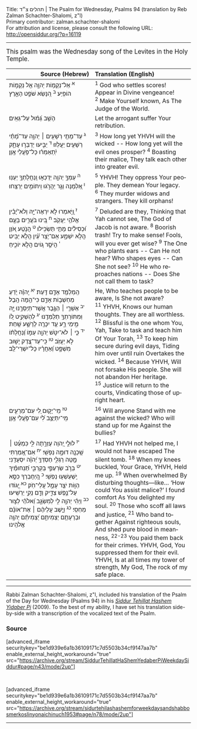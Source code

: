<html>
<head></head>
<body>
Title: תהלים צ״ד  | The Psalm for Wednesday, Psalms 94 (translation by Reb Zalman Schachter-Shalomi, z"l)<br />
Primary contributor: zalman.schachter-shalomi<br />
For attribution and license, please consult the following URL: <a href="http://opensiddur.org/?p=16119">http://opensiddur.org/?p=16119</a>
<p />
<hr />

<div class="english" lang="en" style="font-size: 1.2em;">
This psalm was the Wednesday song of the Levites in the Holy Temple.
</div>

<table style="margin-left: auto;margin-right: auto;" class="draggable">
<thead><tr><th id="x" style="text-align: right;">Source (Hebrew)</th><th style="text-align: left;">Translation (English)</th></tr></thead>
<tbody>
<tr>
<td style="vertical-align:top;" width="46%">
<div class="liturgy" lang="he">
<sup>א</sup>&nbsp;אֵל־נְקָמ֥וֹת יְהוָ֑ה 
אֵ֖ל נְקָמ֣וֹת הוֹפִֽיַע׃
<sup>ב</sup>&nbsp;הִ֭נָּשֵׂא 
שֹׁפֵ֣ט הָאָ֑רֶץ 
</span></div>
</td>
 
<td style="vertical-align:top;" width="53%">
<div class="english" lang="en">
<sup>1</sup>&nbsp;God who settles scores!
Appear in Divine vengeance!
<sup>2</sup>&nbsp;Make Yourself known, 
As The Judge of the World.
</div></td>
</tr>


<tr>
<td style="vertical-align:top;" width="46%">
<div class="liturgy" lang="he">
הָשֵׁ֥ב גְּ֝מ֗וּל 
עַל־גֵּאִֽים׃
</span></div>
</td>
 
<td style="vertical-align:top;" width="53%">
<div class="english" lang="en">
Let the arrogant suffer 
Your retribution.
</div></td>
</tr>


<tr>
<td style="vertical-align:top;" width="46%">
<div class="liturgy" lang="he">
<sup>ג</sup>&nbsp;עַד־מָתַ֖י 
רְשָׁעִ֥ים ׀ יְהוָ֑ה 
עַד־מָ֝תַ֗י 
רְשָׁעִ֥ים יַעֲלֹֽזוּ׃
<sup>ד</sup>&nbsp;יַבִּ֣יעוּ יְדַבְּר֣וּ עָתָ֑ק 
יִֽ֝תְאַמְּר֗וּ 
כָּל־פֹּ֥עֲלֵי אָֽוֶן׃
</span></div>
</td>
 
<td style="vertical-align:top;" width="53%">
<div class="english" lang="en">
<sup>3</sup>&nbsp;How long yet YHVH 
will the wicked --
How long yet 
will the evil ones prosper?
<sup>4</sup>&nbsp;Boasting their malice,
They talk each other 
into greater evil.
</div></td>
</tr>


<tr>
<td style="vertical-align:top;" width="46%">
<div class="liturgy" lang="he">
<sup>ה</sup>&nbsp;עַמְּךָ֣ יְהוָ֣ה 
יְדַכְּא֑וּ 
וְֽנַחֲלָתְךָ֥ יְעַנּֽוּ׃
<sup>ו</sup>&nbsp;אַ֭לְמָנָה 
וְגֵ֣ר יַהֲרֹ֑גוּ 
וִֽיתוֹמִ֣ים יְרַצֵּֽחוּ׃
</span></div>
</td>
 
<td style="vertical-align:top;" width="53%">
<div class="english" lang="en">
<sup>5</sup>&nbsp;YHVH! 
They oppress Your people.
They demean Your legacy.
<sup>6</sup>&nbsp;They murder widows 
and strangers.
They kill orphans!
</div></td>
</tr>


<tr>
<td style="vertical-align:top;" width="46%">
<div class="liturgy" lang="he">
<sup>ז</sup>&nbsp;וַ֭יֹּ֣אמְרוּ 
לֹ֣א יִרְאֶה־יָּ֑הּ 
וְלֹא־יָ֝בִ֗ין אֱלֹהֵ֥י יַעֲקֹֽב׃
<sup>ח</sup>&nbsp;בִּ֭ינוּ 
בֹּעֲרִ֣ים בָּעָ֑ם 
וּ֝כְסִילִ֗ים מָתַ֥י תַּשְׂכִּֽילוּ׃
<sup>ט</sup>&nbsp;הֲנֹ֣טַֽע אֹ֭זֶן 
הֲלֹ֣א יִשְׁמָ֑ע 
אִֽם־יֹ֥צֵֽר עַ֝֗יִן 
הֲלֹ֣א יַבִּֽיט׃
<sup>י</sup>&nbsp;הֲיֹסֵ֣ר גּ֭וֹיִם 
הֲלֹ֣א יוֹכִ֑יחַ 
</span></div>
</td>
 
<td style="vertical-align:top;" width="53%">
<div class="english" lang="en">
<sup>7</sup>&nbsp;Deluded are they, 
Thinking that Yah cannot see,
The God of Jacob is not aware.
<sup>8</sup>&nbsp;Boorish trash!  
Try to make sense!
Fools, will you ever get wise?
<sup>9</sup>&nbsp;The One who plants ears --
Can He not hear?
Who shapes eyes --
Can She not see?
<sup>10</sup>&nbsp;He who reproaches nations --
Does She not call them to task?
</div></td>
</tr>


<tr>
<td style="vertical-align:top;" width="46%">
<div class="liturgy" lang="he">
הַֽמְלַמֵּ֖ד 
אָדָ֣ם דָּֽעַת׃
<sup>יא</sup>&nbsp;יְֽהוָ֗ה 
יֹ֭דֵעַ מַחְשְׁב֣וֹת אָדָ֑ם 
כִּי־הֵ֥מָּה הָֽבֶל׃
<sup>יב</sup>&nbsp;אַשְׁרֵ֤י ׀ הַגֶּ֣בֶר 
אֲשֶׁר־תְּיַסְּרֶ֣נּוּ יָּ֑הּ 
וּֽמִתּוֹרָתְךָ֥ 
תְלַמְּדֶֽנּוּ׃
<sup>יג</sup>&nbsp;לְהַשְׁקִ֣יט ל֭וֹ 
מִ֣ימֵי רָ֑ע 
עַ֤ד יִכָּרֶ֖ה 
לָרָשָׁ֣ע שָֽׁחַת׃
<sup>יד</sup>&nbsp;כִּ֤י ׀ 
לֹא־יִטֹּ֣שׁ יְהוָ֣ה עַמּ֑וֹ 
וְ֝נַחֲלָת֗וֹ לֹ֣א יַעֲזֹֽב׃
<sup>טו</sup>&nbsp;כִּֽי־עַד־צֶ֭דֶק יָשׁ֣וּב מִשְׁפָּ֑ט 
וְ֝אַחֲרָ֗יו כָּל־יִשְׁרֵי־לֵֽב׃
</span></div>
</td>
 
<td style="vertical-align:top;" width="53%">
<div class="english" lang="en">
He, Who teaches people 
to be aware, Is She not aware?
<sup>11</sup>&nbsp;YHVH, 
Knows our human thoughts.
They are all worthless.
<sup>12</sup>&nbsp;Blissful is the one 
whom You, Yah, 
Take to task and teach him 
Of Your Torah,
<sup>13</sup>&nbsp;To keep him secure 
during evil days,
Tiding him over until ruin 
Overtakes the wicked.
<sup>14</sup>&nbsp;Because YHVH, 
Will not forsake His people.
She will not abandon Her heritage.
<sup>15</sup>&nbsp;Justice will return to the courts,
Vindicating those of upright heart.
</div></td>
</tr>


<tr>
<td style="vertical-align:top;" width="46%">
<div class="liturgy" lang="he">
<sup>טז</sup>&nbsp;מִֽי־יָק֣וּם לִ֭י 
עִם־מְרֵעִ֑ים 
מִֽי־יִתְיַצֵּ֥ב לִ֝י 
עִם־פֹּ֥עֲלֵי אָֽוֶן׃
</span></div>
</td>
 
<td style="vertical-align:top;" width="53%">
<div class="english" lang="en">
<sup>16</sup>&nbsp;Will anyone 
Stand with me against the wicked?
Who will stand up for me
Against the bullies?
</div></td>
</tr>


<tr>
<td style="vertical-align:top;" width="46%">
<div class="liturgy" lang="he">
<sup>יז</sup>&nbsp;לוּלֵ֣י יְ֭הוָה עֶזְרָ֣תָה לִּ֑י 
כִּמְעַ֓ט ׀ 
שָֽׁכְנָ֖ה דוּמָ֣ה נַפְשִֽׁי׃
<sup>יח</sup>&nbsp;אִם־אָ֭מַרְתִּי מָ֣טָה רַגְלִ֑י 
חַסְדְּךָ֥ יְ֝הוָ֗ה 
יִסְעָדֵֽנִי׃
<sup>יט</sup>&nbsp;בְּרֹ֣ב 
שַׂרְעַפַּ֣י 
בְּקִרְבִּ֑י 
תַּ֝נְחוּמֶ֗יךָ 
יְֽשַׁעַשְׁע֥וּ נַפְשִֽׁי׃
<sup>כ</sup>&nbsp;הַֽ֭יְחָבְרְךָ כִּסֵּ֣א הַוּ֑וֹת 
יֹצֵ֖ר עָמָ֣ל עֲלֵי־חֹֽק׃
<sup>כא</sup>&nbsp;יָ֭גוֹדּוּ 
עַל־נֶ֣פֶשׁ צַדִּ֑יק 
וְדָ֖ם נָקִ֣י יַרְשִֽׁיעוּ׃
<sup>כב</sup>&nbsp;וַיְהִ֬י יְהוָ֣ה לִ֣י 
לְמִשְׂגָּ֑ב 
וֵ֝אלֹהַ֗י 
לְצ֣וּר מַחְסִֽי׃
<sup>כג</sup>&nbsp;וַיָּ֤שֶׁב עֲלֵיהֶ֨ם ׀ 
אֶת־אוֹנָ֗ם 
וּבְרָעָתָ֥ם יַצְמִיתֵ֑ם 
יַ֝צְמִיתֵ֗ם יְהוָ֥ה אֱלֹהֵֽינוּ׃
</span></div>
</td>
 
<td style="vertical-align:top;" width="53%">
<div class="english" lang="en">
<sup>17</sup>&nbsp;Had YHVH not helped me,
I would not have escaped 
The silent tomb.
<sup>18</sup>&nbsp;When my knees buckled,
Your Grace,  YHVH,
Held me up.
<sup>19</sup>&nbsp;When overwhelmed 
By disturbing thoughts—like…
‘How could You assist malice?’
I found comfort 
As You delighted my soul.
<sup>20</sup>&nbsp;Those who scoff 
all laws and justice,
<sup>21</sup>&nbsp;Who band together 
Against righteous souls,
And shed pure blood in meanness,
<sup>22-23</sup>&nbsp;You paid them back 
for their crimes.
YHVH, God, 
You suppressed them for their evil.
YHVH, Is at all times
my tower of strength,
My God,
The rock of my safe place.
</div></td>
 </tr>
</tbody></table>

<hr />

Rabbi Zalman Schachter-Shalomi, z"l, included his translation of the Psalm of the Day for Wednesday (Psalms 94) in his <em><a href="https://opensiddur.org/siddurim/ha-ari/neo-hasidut/reb-zalmans-open-siddur-tehillat-hashem/">Siddur Tehillat Hashem Yidaber Pi</a></em> (2009). To the best of my ability, I have set his translation side-by-side with a transcription of the vocalized text of the Psalm.

<h3>Source</h3>

[advanced_iframe securitykey="be1d939e6a1b36109171c7d5503b34cf9147aa7b" enable_external_height_workaround="true" src="https://archive.org/stream/SiddurTehillatHaShemYedaberPiWeekdaySiddur#page/n43/mode/2up"]

&nbsp;

[advanced_iframe securitykey="be1d939e6a1b36109171c7d5503b34cf9147aa7b" enable_external_height_workaround="true" src="https://archive.org/stream/sidurtehilashashemforweekdaysandshabbosmerkoslinyonaichinuch1953#page/n78/mode/2up"]

<hr />

&nbsp;
</body>
</html>
